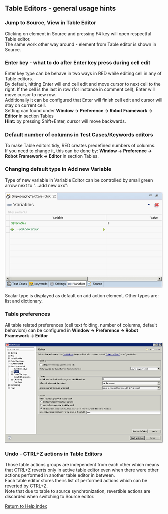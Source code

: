 ## Table Editors - general usage hints

### Jump to Source, View in Table Editor

Clicking on element in Source and pressing F4 key will open respectful Table
editor.  
The same work other way around - element from Table editor is shown in Source.

### Enter key - what to do after Enter key press during cell edit

Enter key type can be behave in two ways in RED while editing cell in any of
Table editors.  
By default, hitting Enter will end cell edit and move cursor to next cell to
the right. If the cell is the last in row (for instance in comment cell),
Enter will move cursor to new row.  
Additionally it can be configured that Enter will finish cell edit and cursor
will stay on current cell.  
Setting can found under **Window -> Preference -> Robot Framework -> Editor**
in section Tables  
**Hint:** by pressing Shift+Enter, cursor will move backwards.

### Default number of columns in Test Cases/Keywords editors

To make Table editors tidy, RED creates predefined numbers of columns.  
If you need to change it, this can be done by: **Window -> Preference -> Robot
Framework -> Editor** in section Tables.

### Changing default type in Add new Variable

Type of new variable in Variable Editor can be controlled by small green arrow
next to "...add new xxx":  
  
![](table_general/add_new_var.png)  
  
Scalar type is displayed as default on add action element. Other types are:
list and dictionary.  

### Table preferences

All table related preferences (cell text folding, number of columns, default
behaviors) can be configured in **Window -> Preference -> Robot Framework ->
Editor**  
  
![](table_general/table_preferences.png)  
  

### Undo - CTRL+Z actions in Table Editors

Those table actions groups are independent from each other which means that
CTRL+Z reverts only in active table editor even when there were other actions
performed in another table editor in between.  
Each table editor stores theirs list of performed actions which can be
reverted by CTRL+Z.  
Note that due to table to source synchronization, revertible actions are
discarded when switching to Source editor.

[Return to Help index](http://nokia.github.io/RED/help/)
